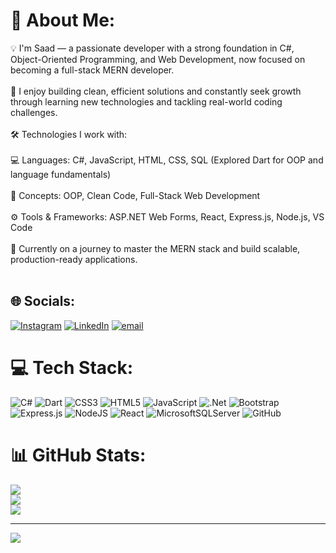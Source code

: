 # 💫 About Me:
💡 I'm Saad — a passionate developer with a strong foundation in C#, Object-Oriented Programming, and Web Development, now focused on becoming a full-stack MERN developer.<br><br>🧠 I enjoy building clean, efficient solutions and constantly seek growth through learning new technologies and tackling real-world coding challenges.<br><br>🛠️ Technologies I work with:<br><br>💻 Languages: C#, JavaScript, HTML, CSS, SQL (Explored Dart for OOP and language fundamentals)<br><br>🧱 Concepts: OOP, Clean Code, Full-Stack Web Development<br><br>⚙️ Tools & Frameworks: ASP.NET Web Forms, React, Express.js, Node.js, VS Code<br><br>🚀 Currently on a journey to master the MERN stack and build scalable, production-ready applications.<br><br>


## 🌐 Socials:
[![Instagram](https://img.shields.io/badge/Instagram-%23E4405F.svg?logo=Instagram&logoColor=white)](https://instagram.com/saad__irshad) [![LinkedIn](https://img.shields.io/badge/LinkedIn-%230077B5.svg?logo=linkedin&logoColor=white)](https://linkedin.com/in/SaadIrshadd) [![email](https://img.shields.io/badge/Email-D14836?logo=gmail&logoColor=white)](mailto:saad2005irshadd@gmail.com) 

# 💻 Tech Stack:
![C#](https://img.shields.io/badge/c%23-%23239120.svg?style=for-the-badge&logo=csharp&logoColor=white) ![Dart](https://img.shields.io/badge/dart-%230175C2.svg?style=for-the-badge&logo=dart&logoColor=white) ![CSS3](https://img.shields.io/badge/css3-%231572B6.svg?style=for-the-badge&logo=css3&logoColor=white) ![HTML5](https://img.shields.io/badge/html5-%23E34F26.svg?style=for-the-badge&logo=html5&logoColor=white) ![JavaScript](https://img.shields.io/badge/javascript-%23323330.svg?style=for-the-badge&logo=javascript&logoColor=%23F7DF1E) ![.Net](https://img.shields.io/badge/.NET-5C2D91?style=for-the-badge&logo=.net&logoColor=white) ![Bootstrap](https://img.shields.io/badge/bootstrap-%238511FA.svg?style=for-the-badge&logo=bootstrap&logoColor=white) ![Express.js](https://img.shields.io/badge/express.js-%23404d59.svg?style=for-the-badge&logo=express&logoColor=%2361DAFB) ![NodeJS](https://img.shields.io/badge/node.js-6DA55F?style=for-the-badge&logo=node.js&logoColor=white) ![React](https://img.shields.io/badge/react-%2320232a.svg?style=for-the-badge&logo=react&logoColor=%2361DAFB) ![MicrosoftSQLServer](https://img.shields.io/badge/Microsoft%20SQL%20Server-CC2927?style=for-the-badge&logo=microsoft%20sql%20server&logoColor=white) ![GitHub](https://img.shields.io/badge/github-%23121011.svg?style=for-the-badge&logo=github&logoColor=white)
# 📊 GitHub Stats:
![](https://github-readme-stats.vercel.app/api?username=SaadIrshadd&theme=catppuccin_mocha&hide_border=false&include_all_commits=false&count_private=false)<br/>
![](https://nirzak-streak-stats.vercel.app/?user=SaadIrshadd&theme=catppuccin_mocha&hide_border=false)<br/>
![](https://github-readme-stats.vercel.app/api/top-langs/?username=SaadIrshadd&theme=catppuccin_mocha&hide_border=false&include_all_commits=false&count_private=false&layout=compact)

---
[![](https://visitcount.itsvg.in/api?id=SaadIrshadd&icon=0&color=0)](https://visitcount.itsvg.in)

<!-- Proudly created with GPRM ( https://gprm.itsvg.in ) -->
